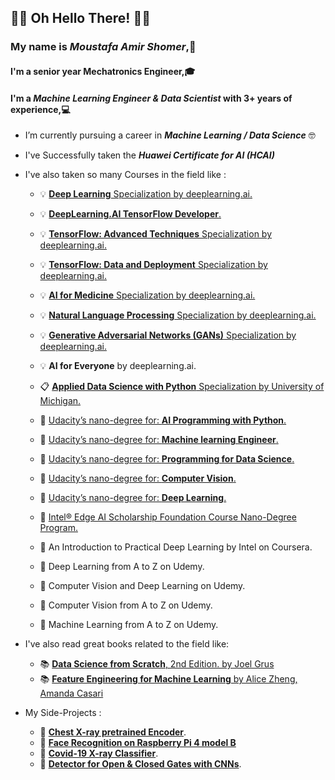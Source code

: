 ## 🤖👀 Oh Hello There! 👀🤖 

### My name is ***Moustafa Amir Shomer***,🙌
#### I'm a senior year Mechatronics Engineer,🎓 
#### I'm a ***Machine Learning Engineer & Data Scientist*** with 3+ years of experience,💻

-  I’m currently pursuing a career in ***Machine Learning / Data Science*** 🤓
-  I've Successfully taken the ***Huawei Certificate for AI (HCAI)*** 
-  I've also taken so many Courses in the field like :
      * 💡 [**Deep Learning** Specialization by deeplearning.ai.](https://github.com/shomerthesec/TensorFlow-Basics)
      * 💡 [**DeepLearning.AI TensorFlow Developer**.](https://github.com/shomerthesec/TensorFlow-Basics)
      * 💡 [**TensorFlow: Advanced Techniques** Specialization by deeplearning.ai.](https://github.com/shomerthesec/TensorFlow-Advanced-Techniques-Specialization)
      * 💡 [**TensorFlow: Data and Deployment** Specialization by deeplearning.ai.](https://github.com/shomerthesec/TensorFlow-Basics)
      * 💡 [**AI for Medicine** Specialization by deeplearning.ai.](https://github.com/shomerthesec/AI-for-Medicine-Specialization)
      * 💡 [**Natural Language Processing** Specialization by deeplearning.ai.](https://github.com/shomerthesec/NLP-Specialization)
      * 💡 [**Generative Adversarial Networks (GANs)** Specialization by deeplearning.ai.](https://github.com/shomerthesec/GANs-Specialization)
      * 💡 **AI for Everyone** by deeplearning.ai.
      
      * 📋 [**Applied Data Science with Python** Specialization by University of Michigan.](https://github.com/shomerthesec/Applied-Data-Science-with-python)
      * 🎢 [Udacity’s nano-degree for: **AI Programming with Python**.](https://github.com/shomerthesec/Udacity-AI-programming-with-Python-Nano-Degree)
      * 🎢 [Udacity’s nano-degree for: **Machine learning Engineer**.](https://github.com/shomerthesec/Udacity-Machine-Learning-Engineer-v2.0)
      * 🎢 [Udacity’s nano-degree for: **Programming for Data Science**.](https://github.com/shomerthesec/Udacity-Programming-for-Data-Science-Nano-Degree)
      * 🎢 [Udacity’s nano-degree for: **Computer Vision**.](https://github.com/shomerthesec/Deep-Learning-with-Pytorch)
      * 🎢 [Udacity’s nano-degree for: **Deep Learning**.](https://github.com/shomerthesec/Deep-Learning-with-Pytorch)
      
      * 🎃 [Intel® Edge AI Scholarship Foundation Course Nano-Degree Program.](https://github.com/shomerthesec/Intel-Edge-AI-Scholarship-Foundation-Course-NanoDegree-Program)
      * 🎃 An Introduction to Practical Deep Learning by Intel on Coursera. 
      
      * 🎈 Deep Learning from A to Z on Udemy. 
      * 🎈 Computer Vision and Deep Learning on Udemy. 
      * 🎈 Computer Vision from A to Z on Udemy. 
      * 🎈 Machine Learning from A to Z on Udemy. 
      
- I've also read great books related to the field like:
     * 📚 [**Data Science from Scratch**, 2nd Edition. by Joel Grus](https://www.oreilly.com/library/view/data-science-from/9781492041122/)
     * 📚 [**Feature Engineering for Machine Learning** by Alice Zheng, Amanda Casari](https://www.oreilly.com/library/view/feature-engineering-for/9781491953235/)
     
- My Side-Projects :
     * 🔬 [**Chest X-ray pretrained Encoder**](https://github.com/shomerthesec/Covid-19-X-ray-Classifier/blob/master/covid-normal-pneumonia-using-pretrained-x-ray-ae.ipynb).
     * 🔬 [**Face Recognition on Raspberry Pi 4 model B**](https://github.com/shomerthesec/Face-Recognition-for-Raspberry-Pi)
     * 🔬 [**Covid-19 X-ray Classifier**](https://github.com/shomerthesec/Covid-19-X-ray-Classifier). 
     * 🔬 [**Detector for Open & Closed Gates with CNNs**](https://github.com/shomerthesec/Vortex-Gate-detection-Algorithm).
